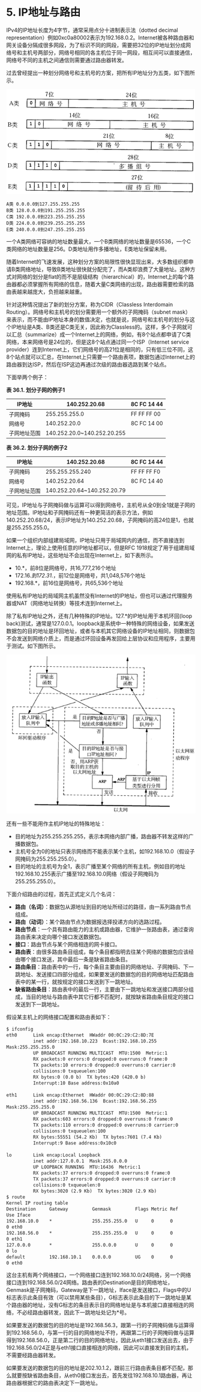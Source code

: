 # 5. IP地址与路由

IPv4的IP地址长度为4字节，通常采用点分十进制表示法（dotted decimal representation）例如0xc0a80002表示为192.168.0.2。Internet被各种路由器和网关设备分隔成很多网段，为了标识不同的网段，需要把32位的IP地址划分成网络号和主机号两部分，网络号相同的各主机位于同一网段，相互间可以直接通信，网络号不同的主机之间通信则需要通过路由器转发。

过去曾经提出一种划分网络号和主机号的方案，把所有IP地址分为五类，如下图所示。

![IP地址类](../images/tcpip.addressclass.png)

```
A类 0.0.0.0到127.255.255.255
B类 128.0.0.0到191.255.255.255
C类 192.0.0.0到223.255.255.255
D类 224.0.0.0到239.255.255.255
E类 240.0.0.0到247.255.255.255
```

一个A类网络可容纳的地址数量最大，一个B类网络的地址数量是65536，一个C类网络的地址数量是256。D类地址用作多播地址，E类地址保留未用。

随着Internet的飞速发展，这种划分方案的局限性很快显现出来，大多数组织都申请B类网络地址，导致B类地址很快就分配完了，而A类却浪费了大量地址。这种方式对网络的划分是flat的而不是层级结构（hierarchical）的，Internet上的每个路由器都必须掌握所有网络的信息，随着大量C类网络的出现，路由器需要检索的路由表越来越庞大，负担越来越重。

针对这种情况提出了新的划分方案，称为CIDR（Classless Interdomain Routing）。网络号和主机号的划分需要用一个额外的子网掩码（subnet mask）来表示，而不能由IP地址本身的数值决定，也就是说，网络号和主机号的划分与这个IP地址是A类、B类还是C类无关，因此称为Classless的。这样，多个子网就可以汇总（summarize）成一个Internet上的网络，例如，有8个站点都申请了C类网络，本来网络号是24位的，但是这8个站点通过同一个ISP（Internet service provider）连到Internet上，它们网络号的高21位是相同的，只有低三位不同，这8个站点就可以汇总，在Internet上只需要一个路由表项，数据包通过Internet上的路由器到达ISP，然后在ISP这边再通过次级的路由器选路到某个站点。

下面举两个例子：

**表 36.1. 划分子网的例子1**

| IP地址 | 140.252.20.68 | 8C FC 14 44 |
|--------|---------------|-------------|
| 子网掩码 | 255.255.255.0 | FF FF FF 00 |
| 网络号 | 140.252.20.0 | 8C FC 14 00 |
| 子网地址范围 | 140.252.20.0~140.252.20.255 | |

**表 36.2. 划分子网的例子2**

| IP地址 | 140.252.20.68 | 8C FC 14 44 |
|--------|---------------|-------------|
| 子网掩码 | 255.255.255.240 | FF FF FF F0 |
| 网络号 | 140.252.20.64 | 8C FC 14 40 |
| 子网地址范围 | 140.252.20.64~140.252.20.79 | |

可见，IP地址与子网掩码做与运算可以得到网络号，主机号从全0到全1就是子网的地址范围。IP地址和子网掩码还有一种更简洁的表示方法，例如140.252.20.68/24，表示IP地址为140.252.20.68，子网掩码的高24位是1，也就是255.255.255.0。

如果一个组织内部组建局域网，IP地址只用于局域网内的通信，而不直接连到Internet上，理论上使用任意的IP地址都可以，但是RFC 1918规定了用于组建局域网的私有IP地址，这些地址不会出现在Internet上，如下表所示。

- 10.*，前8位是网络号，共16,777,216个地址
- 172.16.*到172.31.*，前12位是网络号，共1,048,576个地址
- 192.168.*，前16位是网络号，共65,536个地址

使用私有IP地址的局域网主机虽然没有Internet的IP地址，但也可以通过代理服务器或NAT（网络地址转换）等技术连到Internet上。

除了私有IP地址之外，还有几种特殊的IP地址。127.*的IP地址用于本机环回(loop back)测试，通常是127.0.0.1。loopback是系统中一种特殊的网络设备，如果发送数据包的目的地址是环回地址，或者与本机其它网络设备的IP地址相同，则数据包不会发送到网络介质上，而是通过环回设备再发回给上层协议和应用程序，主要用于测试。如下图所示。

![loopback设备](../images/tcpip.loopback.png)

还有一些不能用作主机IP地址的特殊地址：

- 目的地址为255.255.255.255，表示本网络内部广播，路由器不转发这样的广播数据包。
- 主机号全为0的地址只表示网络而不能表示某个主机，如192.168.10.0（假设子网掩码为255.255.255.0）。
- 目的地址的主机号为全1，表示广播至某个网络的所有主机，例如目的地址192.168.10.255表示广播至192.168.10.0网络（假设子网掩码为255.255.255.0）。

下面介绍路由的过程，首先正式定义几个名词：

- **路由（名词）**：数据包从源地址到目的地址所经过的路径，由一系列路由节点组成。
- **路由（动词）**：某个路由节点为数据报选择投递方向的选路过程。
- **路由节点**：一个具有路由能力的主机或路由器，它维护一张路由表，通过查询路由表来决定向哪个接口发送数据包。
- **接口**：路由节点与某个网络相连的网卡接口。
- **路由表**：由很多路由条目组成，每个条目都指明去往某个网络的数据包应该经由哪个接口发送，其中最后一条是缺省路由条目。
- **路由条目**：路由表中的一行，每个条目主要由目的网络地址、子网掩码、下一跳地址、发送接口四部分组成，如果要发送的数据包的目的网络地址匹配路由表中的某一行，就按规定的接口发送到下一跳地址。
- **缺省路由条目**：路由表中的最后一行，主要由下一跳地址和发送接口两部分组成，当目的地址与路由表中其它行都不匹配时，就按缺省路由条目规定的接口发送到下一跳地址。

假设某主机上的网络接口配置和路由表如下：

```
$ ifconfig
eth0      Link encap:Ethernet  HWaddr 00:0C:29:C2:8D:7E
          inet addr:192.168.10.223  Bcast:192.168.10.255  Mask:255.255.255.0
          UP BROADCAST RUNNING MULTICAST  MTU:1500  Metric:1
          RX packets:0 errors:0 dropped:0 overruns:0 frame:0
          TX packets:10 errors:0 dropped:0 overruns:0 carrier:0
          collisions:0 txqueuelen:100
          RX bytes:0 (0.0 b)  TX bytes:420 (420.0 b)
          Interrupt:10 Base address:0x10a0

eth1      Link encap:Ethernet  HWaddr 00:0C:29:C2:8D:88
          inet addr:192.168.56.136  Bcast:192.168.56.255  Mask:255.255.255.0
          UP BROADCAST RUNNING MULTICAST  MTU:1500  Metric:1
          RX packets:603 errors:0 dropped:0 overruns:0 frame:0
          TX packets:110 errors:0 dropped:0 overruns:0 carrier:0
          collisions:0 txqueuelen:100
          RX bytes:55551 (54.2 Kb)  TX bytes:7601 (7.4 Kb)
          Interrupt:9 Base address:0x10c0

lo        Link encap:Local Loopback  
          inet addr:127.0.0.1  Mask:255.0.0.0
          UP LOOPBACK RUNNING  MTU:16436  Metric:1
          RX packets:37 errors:0 dropped:0 overruns:0 frame:0
          TX packets:37 errors:0 dropped:0 overruns:0 carrier:0
          collisions:0 txqueuelen:0 
          RX bytes:3020 (2.9 Kb)  TX bytes:3020 (2.9 Kb)
$ route
Kernel IP routing table
Destination     Gateway         Genmask         Flags Metric Ref    Use Iface
192.168.10.0    *               255.255.255.0   U     0      0        0 eth0
192.168.56.0    *               255.255.255.0   U     0      0        0 eth1
127.0.0.0       *               255.0.0.0       U     0      0        0 lo
default         192.168.10.1    0.0.0.0         UG    0      0        0 eth0
```

这台主机有两个网络接口，一个网络接口连到192.168.10.0/24网络，另一个网络接口连到192.168.56.0/24网络。路由表的Destination是目的网络地址，Genmask是子网掩码，Gateway是下一跳地址，Iface是发送接口，Flags中的U标志表示此条目有效（可以禁用某些条目），G标志表示此条目的下一跳地址是某个路由器的地址，没有G标志的条目表示目的网络地址是与本机接口直接相连的网络，不必经路由器转发，因此下一跳地址处记为*号。

如果要发送的数据包的目的地址是192.168.56.3，跟第一行的子网掩码做与运算得到192.168.56.0，与第一行的目的网络地址不符，再跟第二行的子网掩码做与运算得到192.168.56.0，正是第二行的目的网络地址，因此从eth1接口发送出去，由于192.168.56.0/24正是与eth1接口直接相连的网络，因此可以直接发到目的主机，不需要经路由器转发。

如果要发送的数据包的目的地址是202.10.1.2，跟前三行路由表条目都不匹配，那么就要按缺省路由条目，从eth0接口发出去，首先发往192.168.10.1路由器，再让路由器根据它的路由表决定下一跳地址。 